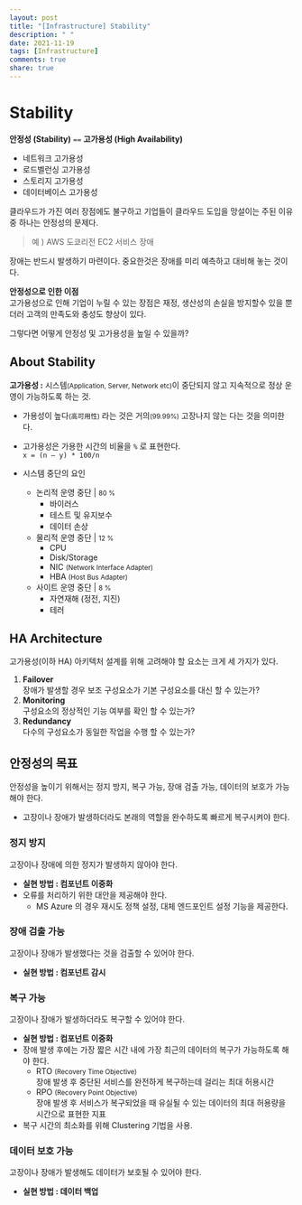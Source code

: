 ```yaml
---
layout: post
title: "[Infrastructure] Stability"
description: " "
date: 2021-11-19
tags: [Infrastructure]
comments: true
share: true
---
```



# Stability 
**안정성 (Stability)** <code>==</code> **고가용성 (High Availability)**
* 네트워크 고가용성
* 로드벨런싱 고가용성
* 스토리지 고가용성
* 데이터베이스 고가용성

클라우드가 가진 여러 장점에도 불구하고 기업들이 클라우드 도입을 망설이는 주된 이유중 하나는 안정성의 문제다.  
> 예 ) AWS 도쿄리전 EC2 서비스 장애

장애는 반드시 발생하기 마련이다. 중요한것은 장애를 미리 예측하고 대비해 놓는 것이다.  

**안정성으로 인한 이점**  
고가용성으로 인해 기업이 누릴 수 있는 장점은 재정, 생산성의 손실을 방지할수 있을 뿐더러 고객의 만족도와 충성도 향상이 있다.

그렇다면 어떻게 안정성 및 고가용성을 높일 수 있을까?

## About Stability
**고가용성 :** 시스템<small>(Application, Server, Network etc)</small>이 중단되지 않고 지속적으로 정상 운영이 가능하도록 하는 것. 
* 가용성이 높다<small>(高可用性)</small> 라는 것은 거의<small>(99.99%)</small> 고장나지 않는 다는 것을 의미한다.

* 고가용성은 가용한 시간의 비율을 <code>%</code> 로 표현한다.  
```x = (n – y) * 100/n```

* 시스템 중단의 요인   
    * 논리적 운영 중단 | <small>80 %</small> 
        * 바이러스
        * 테스트 및 유지보수
        * 데이터 손상
    * 물리적 운영 중단 | <small>12 %</small>
        * CPU 
        * Disk/Storage
        * NIC <small>(Network Interface Adapter)</small>
        * HBA <small>(Host Bus Adapter)</small>
    * 사이트 운영 중단 | <small>8 %</small>
        * 자연재해 (정전, 지진)
        * 테러

## HA Architecture  
고가용성(이하 HA) 아키텍처 설계를 위해 고려해야 할 요소는 크게 세 가지가 있다.
1. **Failover**  
장애가 발생할 경우 보조 구성요소가 기본 구성요소를 대신 할 수 있는가?
1. **Monitoring**  
구성요소의 정상적인 기능 여부를 확인 할 수 있는가?
1. **Redundancy**  
다수의 구성요소가 동일한 작업을 수행 할 수 있는가?


## 안정성의 목표
안정성을 높이기 위해서는 정지 방지, 복구 가능, 장애 검출 가능, 데이터의 보호가 가능해야 한다.  
* 고장이나 장애가 발생하더라도 본래의 역할을 완수하도록 빠르게 복구시켜야 한다.  

### 정지 방지
고장이나 장애에 의한 정지가 발생하지 않아야 한다.
* **실현 방법 : 컴포넌트 이중화**
* 오류를 처리하기 위한 대안을 제공해야 한다.
    * MS Azure 의 경우 재시도 정책 설정, 대체 엔드포인트 설정 기능을 제공한다.

### 장애 검출 가능
고장이나 장애가 발생했다는 것을 검출할 수 있어야 한다.
* **실현 방법 : 컴포넌트 감시**

### 복구 가능
고장이나 장애가 발생하더라도 복구할 수 있어야 한다.
* **실현 방법 : 컴포넌트 이중화**
* 장애 발생 후에는 가장 짧은 시간 내에 가장 최근의 데이터의 복구가 가능하도록 해야 한다. 
    * RTO <small>(Recovery Time Objective)</small>  
    장애 발생 후 중단된 서비스를 완전하게 복구하는데 걸리는 최대 허용시간
    * RPO <small>(Recovery Point Objective)</small>  
    장애 발생 후 서비스가 복구되었을 때 유실될 수 있는 데이터의 최대 허용량을 시간으로 표현한 지표
* 복구 시간의 최소화를 위해 Clustering 기법을 사용.

### 데이터 보호 가능
고장이나 장애가 발생해도 데이터가 보호될 수 있어야 한다.
* **실현 방법 : 데이터 백업**
